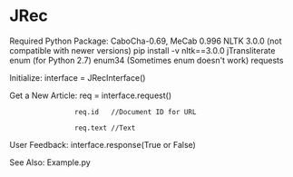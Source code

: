 # JRec

Required Python Package:
CaboCha-0.69, MeCab 0.996 
NLTK 3.0.0 (not compatible with newer versions)   pip install -v nltk==3.0.0
jTransliterate
enum (for Python 2.7)
enum34 (Sometimes enum doesn't work)
requests


Initialize: interface = JRecInterface()

Get a New Article:  req = interface.request()

                    req.id   //Document ID for URL
                    
                    req.text //Text
                    
User Feedback:      interface.response(True or False)

See Also: Example.py

